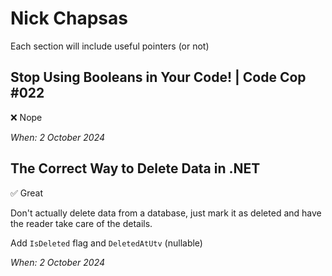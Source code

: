 # Nick Chapsas

Each section will include useful pointers (or not)

## Stop Using Booleans in Your Code! | Code Cop #022

:x: Nope

*When: 2 October 2024*

## The Correct Way to Delete Data in .NET

:white_check_mark: Great

Don't actually delete data from a database, just mark it as deleted and have the reader take care of the details.

Add `IsDeleted` flag and `DeletedAtUtv` (nullable)

*When: 2 October 2024*
